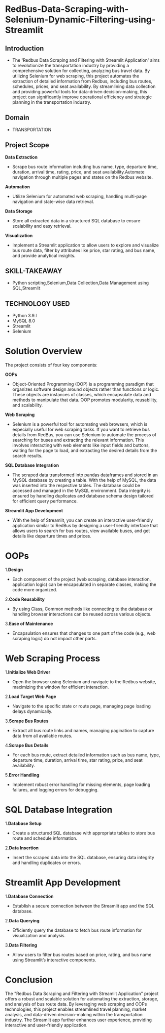 # RedBus-Data-Scraping-with-Selenium-Dynamic-Filtering-using-Streamlit
## Introduction
  * The 'Redbus Data Scraping and Filtering with Streamlit Application' aims to revolutionize the transportation industry by providing a comprehensive solution for collecting, analyzing bus travel data. By utilizing Selenium for web scraping, this project automates the extraction of detailed information from Redbus, including bus routes, schedules, prices, and seat availability. By streamlining data collection and providing powerful tools for data-driven decision-making, this project can significantly improve operational efficiency and strategic planning in the transportation industry.

## Domain 
  * TRANSPORTATION

## Project Scope

**Data Extraction**
  * Scrape bus route information including bus name, type, departure time, duration, arrival time, rating, price, and seat availability.Automate navigation through multiple pages and states on the Redbus website.

**Automation**

  * Utilize Selenium for automated web scraping, handling multi-page navigation and state-wise data retrieval.

**Data Storage**

  * Store all extracted data in a structured SQL database to ensure scalability and easy retrieval.

**Visualization**

  * Implement a Streamlit application to allow users to explore and visualize bus route data, filter by attributes like price, star rating, and bus name, and provide analytical insights.

## SKILL-TAKEAWAY
* Python scripting,Selenium,Data Collection,Data Management using SQL,Streamlit
  
## TECHNOLOGY USED
* Python 3.9.I
* MySQL 8.0
* Streamlit
* Selenium

# Solution Overview
The project consists of four key components:

**OOPs**
  * Object-Oriented Programming (OOP) is a programming paradigm that organizes software design around objects rather than functions or logic. These objects are instances of classes, which encapsulate data and methods to manipulate that data. OOP promotes modularity, reusability, and scalability.

**Web Scraping**
  * Selenium is a powerful tool for automating web browsers, which is especially useful for web scraping tasks. If you want to retrieve bus details from RedBus, you can use Selenium to automate the process of searching for buses and extracting the relevant information. This involves interacting with web elements like input fields and buttons, waiting for the page to load, and extracting the desired details from the search results.

**SQL Database Integration**
  * The scraped data transformed into pandas dataframes and stored in an MySQL database by creating a table. With the help of MySQL, the data was inserted into the respective tables. The database could be accessed and managed in the MySQL environment. Data integrity is ensured by handling duplicates and database schema design tailored for efficient query performance.

**Streamlit App Development**
  * With the help of Streamlit, you can create an interactive user-friendly application similar to RedBus by designing a user-friendly interface that allows users to search for bus routes, view available buses, and get details like departure times and prices.

# OOPs

1.**Design**
  * Each component of the project (web scraping, database interaction, application logic) can be encapsulated in separate classes, making the code more organized.

2.**Code Reusability**
  * By using Class, Common methods like connecting to the database or handling browser interactions can be reused across various objects.

3.**Ease of Maintenance**
  * Encapsulation ensures that changes to one part of the code (e.g., web scraping logic) do not impact other parts.

# Web Scraping Process

1.**Initialize Web Driver**
  * Open the browser using Selenium and navigate to the Redbus website, maximizing the window for efficient interaction.

2.**Load Target Web Page**
  * Navigate to the specific state or route page, managing page loading delays dynamically.

3.**Scrape Bus Routes**
  * Extract all bus route links and names, managing pagination to capture data from all available routes.

4.**Scrape Bus Details**
  * For each bus route, extract detailed information such as bus name, type, departure time, duration, arrival time, star rating, price, and seat availability.

5.**Error Handling**
  * Implement robust error handling for missing elements, page loading failures, and logging errors for debugging.

# SQL Database Integration

1.**Database Setup**
  * Create a structured SQL database with appropriate tables to store bus route and schedule information.

2.**Data Insertion**
  * Insert the scraped data into the SQL database, ensuring data integrity and handling duplicates or errors.

# Streamlit App Development

1.**Database Connection**
  * Establish a secure connection between the Streamlit app and the SQL database.

2.**Data Querying**
  * Efficiently query the database to fetch bus route information for visualization and analysis.

3.**Data Filtering**
  * Allow users to filter bus routes based on price, rating, and bus name using Streamlit’s interactive components.

# Conclusion
The "Redbus Data Scraping and Filtering with Streamlit Application" project offers a robust and scalable solution for automating the extraction, storage, and analysis of bus route data. By leveraging web scraping and OOPs technologies, this project enables streamlined travel planning, market analysis, and data-driven decision-making within the transportation industry. The Streamlit app further enhances user experience, providing interactive and user-friendly application.
